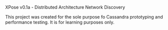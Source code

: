 XPose v0.1a - Distributed Architecture Network Discovery

This project was created for the sole purpose fo Cassandra prototyping and performance testing. It is for learning purposes only.
